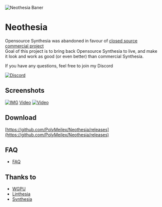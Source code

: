 ![Neothesia Baner](https://i.imgur.com/QfdMwMI.png)

# Neothesia
Opensource Synthesia was abandoned in favour of [closed source commercial project](https://www.synthesiagame.com/)  
Goal of this project is to bring back Opensource Synthesia to live, and make it look and work as good (or even better) than commercial Synthesia.

If you have any questions, feel free to join my Discord

[<img alt="Discord" src="https://img.shields.io/discord/273176778946641920?logo=discord&style=for-the-badge&color=%23a051ee">](https://discord.gg/sgeZuVA)
## Screenshots
[![IMG](https://i.imgur.com/WUO61EN.png)](https://youtu.be/ReE9nVuMCSE)
[Video](https://youtu.be/ReE9nVuMCSE)
[![Video](https://i.imgur.com/1R5uOnA.png)](https://youtu.be/ReE9nVuMCSE)
## Download
[https://github.com/PolyMeilex/Neothesia/releases](https://github.com/PolyMeilex/Neothesia/releases)
## FAQ
- [FAQ](https://github.com/PolyMeilex/Neothesia/wiki/FAQ)

## Thanks to
- [WGPU](https://wgpu.rs/)
- [Linthesia](https://github.com/linthesia/linthesia)
- [Synthesia](https://github.com/johndpope/pianogame)
